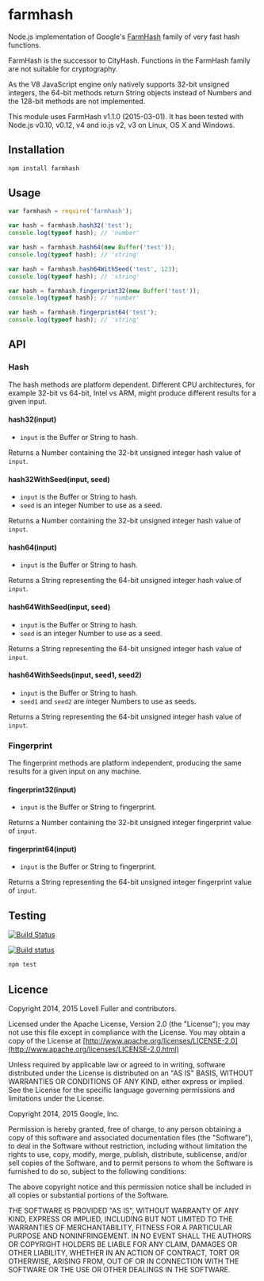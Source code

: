 # farmhash

Node.js implementation of Google's [FarmHash](https://github.com/google/farmhash) family of very fast hash functions.

FarmHash is the successor to CityHash.
Functions in the FarmHash family are not suitable for cryptography.

As the V8 JavaScript engine only natively supports 32-bit unsigned integers,
the 64-bit methods return String objects instead of Numbers
and the 128-bit methods are not implemented.

This module uses FarmHash v1.1.0 (2015-03-01).
It has been tested with Node.js v0.10, v0.12, v4 and io.js v2, v3
on Linux, OS X and Windows.

## Installation

```sh
npm install farmhash
```

## Usage

```javascript
var farmhash = require('farmhash');
```

```javascript
var hash = farmhash.hash32('test');
console.log(typeof hash); // 'number'
```

```javascript
var hash = farmhash.hash64(new Buffer('test'));
console.log(typeof hash); // 'string'
```

```javascript
var hash = farmhash.hash64WithSeed('test', 123);
console.log(typeof hash); // 'string'
```

```javascript
var hash = farmhash.fingerprint32(new Buffer('test'));
console.log(typeof hash); // 'number'
```

```javascript
var hash = farmhash.fingerprint64('test');
console.log(typeof hash); // 'string'
```

## API

### Hash

The hash methods are platform dependent. Different CPU architectures, for example 32-bit vs 64-bit, Intel vs ARM, might produce different results for a given input.

#### hash32(input)

* `input` is the Buffer or String to hash.

Returns a Number containing the 32-bit unsigned integer hash value of `input`.

#### hash32WithSeed(input, seed)

* `input` is the Buffer or String to hash.
* `seed` is an integer Number to use as a seed.

Returns a Number containing the 32-bit unsigned integer hash value of `input`.

#### hash64(input)

* `input` is the Buffer or String to hash.

Returns a String representing the 64-bit unsigned integer hash value of `input`.

#### hash64WithSeed(input, seed)

* `input` is the Buffer or String to hash.
* `seed` is an integer Number to use as a seed.

Returns a String representing the 64-bit unsigned integer hash value of `input`.

#### hash64WithSeeds(input, seed1, seed2)

* `input` is the Buffer or String to hash.
* `seed1` and `seed2` are integer Numbers to use as seeds.

Returns a String representing the 64-bit unsigned integer hash value of `input`.

### Fingerprint

The fingerprint methods are platform independent, producing the same results for a given input on any machine.

#### fingerprint32(input)

* `input` is the Buffer or String to fingerprint.

Returns a Number containing the 32-bit unsigned integer fingerprint value of `input`.

#### fingerprint64(input)

* `input` is the Buffer or String to fingerprint.

Returns a String representing the 64-bit unsigned integer fingerprint value of `input`.

## Testing

[![Build Status](https://travis-ci.org/lovell/farmhash.png?branch=master)](https://travis-ci.org/lovell/farmhash)

[![Build status](https://ci.appveyor.com/api/projects/status/es9kgsucfhmg8j0l)](https://ci.appveyor.com/project/lovell/farmhash)

```sh
npm test
```

## Licence

Copyright 2014, 2015 Lovell Fuller and contributors.

Licensed under the Apache License, Version 2.0 (the "License");
you may not use this file except in compliance with the License.
You may obtain a copy of the License at
[http://www.apache.org/licenses/LICENSE-2.0](http://www.apache.org/licenses/LICENSE-2.0.html)

Unless required by applicable law or agreed to in writing, software
distributed under the License is distributed on an "AS IS" BASIS,
WITHOUT WARRANTIES OR CONDITIONS OF ANY KIND, either express or implied.
See the License for the specific language governing permissions and
limitations under the License.

Copyright 2014, 2015 Google, Inc.

Permission is hereby granted, free of charge, to any person obtaining a copy
of this software and associated documentation files (the "Software"), to deal
in the Software without restriction, including without limitation the rights
to use, copy, modify, merge, publish, distribute, sublicense, and/or sell
copies of the Software, and to permit persons to whom the Software is
furnished to do so, subject to the following conditions:

The above copyright notice and this permission notice shall be included in
all copies or substantial portions of the Software.

THE SOFTWARE IS PROVIDED "AS IS", WITHOUT WARRANTY OF ANY KIND, EXPRESS OR
IMPLIED, INCLUDING BUT NOT LIMITED TO THE WARRANTIES OF MERCHANTABILITY,
FITNESS FOR A PARTICULAR PURPOSE AND NONINFRINGEMENT. IN NO EVENT SHALL THE
AUTHORS OR COPYRIGHT HOLDERS BE LIABLE FOR ANY CLAIM, DAMAGES OR OTHER
LIABILITY, WHETHER IN AN ACTION OF CONTRACT, TORT OR OTHERWISE, ARISING FROM,
OUT OF OR IN CONNECTION WITH THE SOFTWARE OR THE USE OR OTHER DEALINGS IN
THE SOFTWARE.
